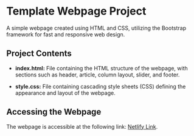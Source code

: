 # Template Webpage Project

A simple webpage created using HTML and CSS, utilizing the Bootstrap framework for fast and responsive web design.

## Project Contents

- **index.html:** File containing the HTML structure of the webpage, with sections such as header, article, column layout, slider, and footer.

- **style.css:** File containing cascading style sheets (CSS) defining the appearance and layout of the webpage.

## Accessing the Webpage

The webpage is accessible at the following link: [Netlify Link](https://main--iridescent-gumption-d16342.netlify.app/).

